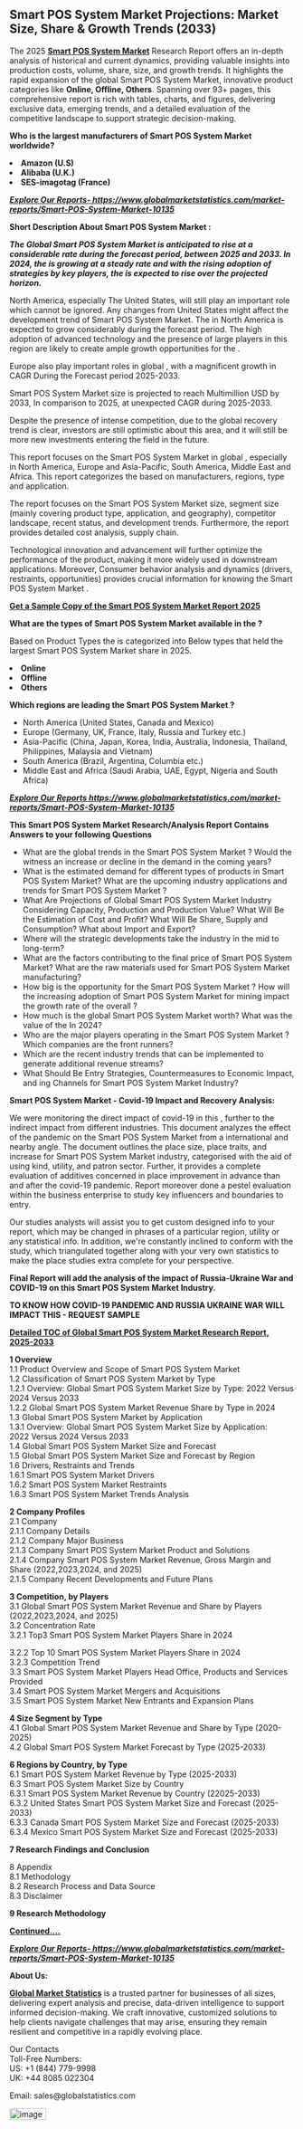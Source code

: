 <h2><strong>Smart POS System Market Projections: Market Size, Share & Growth Trends (2033)</strong></h2><p>The 2025 <strong><a href="https://www.globalmarketstatistics.com/market-reports/Smart-POS-System-Market-10135">Smart POS System Market</a></strong> Research Report offers an in-depth analysis of historical and current dynamics, providing valuable insights into production costs, volume, share, size, and growth trends. It highlights the rapid expansion of the global Smart POS System Market, innovative product categories like <strong>Online, Offline, Others</strong>. Spanning over 93+ pages, this comprehensive report is rich with tables, charts, and figures, delivering exclusive data, emerging trends, and a detailed evaluation of the competitive landscape to support strategic decision-making.</p><p><strong>Who is the largest manufacturers of Smart POS System Market worldwide?</strong></p><p><strong><li>Amazon (U.S)<li>Alibaba (U.K.)<li>SES-imagotag (France)</strong></p><p><strong><em><a href="https://www.globalmarketstatistics.com/market-reports/Smart-POS-System-Market-10135">Explore Our Reports-&nbsp;https://www.globalmarketstatistics.com/market-reports/Smart-POS-System-Market-10135</a></em></strong></p><p><strong>Short Description About Smart POS System Market :</strong></p><p><strong><em>The Global Smart POS System Market is anticipated to rise at a considerable rate during the forecast period, between 2025 and 2033. In 2024, the is growing at a steady rate and with the rising adoption of strategies by key players, the is expected to rise over the projected horizon.</em></strong></p><p>North America, especially The United States, will still play an important role which cannot be ignored. Any changes from United States might affect the development trend of Smart POS System Market. The in North America is expected to grow considerably during the forecast period. The high adoption of advanced technology and the presence of large players in this region are likely to create ample growth opportunities for the .</p><p>Europe also play important roles in global , with a magnificent growth in CAGR During the Forecast period 2025-2033.</p><p>Smart POS System Market size is projected to reach Multimillion USD by 2033, In comparison to 2025, at unexpected CAGR during 2025-2033.</p><p>Despite the presence of intense competition, due to the global recovery trend is clear, investors are still optimistic about this area, and it will still be more new investments entering the field in the future.</p><p>This report focuses on the Smart POS System Market in global , especially in North America, Europe and Asia-Pacific, South America, Middle East and Africa. This report categorizes the based on manufacturers, regions, type and application.</p><p>The report focuses on the Smart POS System Market size, segment size (mainly covering product type, application, and geography), competitor landscape, recent status, and development trends. Furthermore, the report provides detailed cost analysis, supply chain.</p><p>Technological innovation and advancement will further optimize the performance of the product, making it more widely used in downstream applications. Moreover, Consumer behavior analysis and dynamics (drivers, restraints, opportunities) provides crucial information for knowing the Smart POS System Market .</p><p><strong><a href="https://www.globalmarketstatistics.com/market-reports/Smart-POS-System-Market-10135">Get a Sample Copy of the Smart POS System Market Report 2025</a></strong></p><p><strong>What are the types of Smart POS System Market available in the ?</strong></p><p>Based on Product Types the is categorized into Below types that held the largest Smart POS System Market share in 2025.</p><p><strong><li>Online<li>Offline<li>Others</strong></p><p><strong>Which regions are leading the Smart POS System Market ?</strong></p><ul><li>North America (United States, Canada and Mexico)</li><li>Europe (Germany, UK, France, Italy, Russia and Turkey etc.)</li><li>Asia-Pacific (China, Japan, Korea, India, Australia, Indonesia, Thailand, Philippines, Malaysia and Vietnam)</li><li>South America (Brazil, Argentina, Columbia etc.)</li><li>Middle East and Africa (Saudi Arabia, UAE, Egypt, Nigeria and South Africa)</li></ul><p><strong><em><a href="https://www.globalmarketstatistics.com/market-reports/Smart-POS-System-Market-10135">Explore Our Reports https://www.globalmarketstatistics.com/market-reports/Smart-POS-System-Market-10135</a></em></strong></p><p><strong>This Smart POS System Market Research/Analysis Report Contains Answers to your following Questions</strong></p><ul><li>What are the global trends in the Smart POS System Market ? Would the witness an increase or decline in the demand in the coming years?</li><li>What is the estimated demand for different types of products in Smart POS System Market? What are the upcoming industry applications and trends for Smart POS System Market ?</li><li>What Are Projections of Global Smart POS System Market Industry Considering Capacity, Production and Production Value? What Will Be the Estimation of Cost and Profit? What Will Be Share, Supply and Consumption? What about Import and Export?</li><li>Where will the strategic developments take the industry in the mid to long-term?</li><li>What are the factors contributing to the final price of Smart POS System Market? What are the raw materials used for Smart POS System Market manufacturing?</li><li>How big is the opportunity for the Smart POS System Market ? How will the increasing adoption of Smart POS System Market for mining impact the growth rate of the overall ?</li><li>How much is the global Smart POS System Market worth? What was the value of the In 2024?</li><li>Who are the major players operating in the Smart POS System Market ? Which companies are the front runners?</li><li>Which are the recent industry trends that can be implemented to generate additional revenue streams?</li><li>What Should Be Entry Strategies, Countermeasures to Economic Impact, and ing Channels for Smart POS System Market Industry?</li></ul><p><strong>Smart POS System Market - Covid-19 Impact and Recovery Analysis:</strong></p><p>We were monitoring the direct impact of covid-19 in this , further to the indirect impact from different industries. This document analyzes the effect of the pandemic on the Smart POS System Market from a international and nearby angle. The document outlines the place size, place traits, and increase for Smart POS System Market industry, categorised with the aid of using kind, utility, and patron sector. Further, it provides a complete evaluation of additives concerned in place improvement in advance than and after the covid-19 pandemic. Report moreover done a pestel evaluation within the business enterprise to study key influencers and boundaries to entry.</p><p>Our studies analysts will assist you to get custom designed info to your report, which may be changed in phrases of a particular region, utility or any statistical info. In addition, we're constantly inclined to conform with the study, which triangulated together along with your very own statistics to make the place studies extra complete for your perspective.</p><p><strong>Final Report will add the analysis of the impact of Russia-Ukraine War and COVID-19 on this Smart POS System Market Industry.</strong></p><p><strong>TO KNOW HOW COVID-19 PANDEMIC AND RUSSIA UKRAINE WAR WILL IMPACT THIS - REQUEST SAMPLE</strong></p><p><strong><a href="https://www.globalmarketstatistics.com/market-reports/Smart-POS-System-Market-10135">Detailed TOC of Global Smart POS System Market Research Report, 2025-2033</a></strong></p><p><strong>1 Overview</strong><br /> 1.1 Product Overview and Scope of Smart POS System Market<br /> 1.2 Classification of Smart POS System Market by Type<br /> 1.2.1 Overview: Global Smart POS System Market Size by Type: 2022 Versus 2024 Versus 2033<br /> 1.2.2 Global Smart POS System Market Revenue Share by Type in 2024<br /> 1.3 Global Smart POS System Market by Application<br /> 1.3.1 Overview: Global Smart POS System Market Size by Application: 2022&nbsp;Versus 2024 Versus 2033<br /> 1.4 Global Smart POS System Market Size and Forecast<br /> 1.5 Global Smart POS System Market Size and Forecast by Region<br /> 1.6 Drivers, Restraints and Trends<br /> 1.6.1 Smart POS System Market Drivers<br /> 1.6.2 Smart POS System Market Restraints<br /> 1.6.3 Smart POS System Market Trends Analysis</p><p><strong>2 Company Profiles</strong><br /> 2.1 Company<br /> 2.1.1 Company Details<br /> 2.1.2 Company Major Business<br /> 2.1.3 Company Smart POS System Market Product and Solutions<br /> 2.1.4 Company Smart POS System Market Revenue, Gross Margin and Share (2022,2023,2024, and 2025)<br /> 2.1.5 Company Recent Developments and Future Plans</p><p><strong>3 Competition, by Players</strong><br /> 3.1 Global Smart POS System Market Revenue and Share by Players (2022,2023,2024, and 2025)<br /> 3.2 Concentration Rate<br /> 3.2.1 Top3 Smart POS System Market Players Share in 2024</p><p>3.2.2 Top 10 Smart POS System Market Players Share in 2024<br /> 3.2.3 Competition Trend<br /> 3.3 Smart POS System Market Players Head Office, Products and Services Provided<br /> 3.4 Smart POS System Market Mergers and Acquisitions<br /> 3.5 Smart POS System Market New Entrants and Expansion Plans</p><p><strong>4 Size Segment by Type</strong><br /> 4.1 Global Smart POS System Market Revenue and Share by Type (2020-2025)<br /> 4.2 Global Smart POS System Market Forecast by Type (2025-2033)</p><p><strong>6 Regions by Country, by Type</strong><br /> 6.1 Smart POS System Market Revenue by Type (2025-2033)<br /> 6.3 Smart POS System Market Size by Country<br /> 6.3.1 Smart POS System Market Revenue by Country (22025-2033)<br /> 6.3.2 United States Smart POS System Market Size and Forecast (2025-2033)<br /> 6.3.3 Canada Smart POS System Market Size and Forecast (2025-2033)<br /> 6.3.4 Mexico Smart POS System Market Size and Forecast (2025-2033)</p><p><strong>7 Research Findings and Conclusion</strong></p><p>8 Appendix<br /> 8.1 Methodology<br /> 8.2 Research Process and Data Source<br /> 8.3 Disclaimer</p><p><strong>9 Research Methodology</strong></p><p><strong><a href="https://www.globalmarketstatistics.com/market-reports/Smart-POS-System-Market-10135">Continued&hellip;.</a></strong></p><p><strong><em><a href="https://www.globalmarketstatistics.com/market-reports/Smart-POS-System-Market-10135">Explore Our Reports-&nbsp;https://www.globalmarketstatistics.com/market-reports/Smart-POS-System-Market-10135</a></em></strong></p><p><strong>About Us:</strong></p><p><strong><a href="https://www.globalmarketstatistics.com/">Global Market Statistics</a></strong> is a trusted partner for businesses of all sizes, delivering expert analysis and precise, data-driven intelligence to support informed decision-making. We craft innovative, customized solutions to help clients navigate challenges that may arise, ensuring they remain resilient and competitive in a rapidly evolving place.</p><p>Our Contacts<br /> Toll-Free Numbers:<br /> US: +1 (844) 779-9998<br /> UK: +44 8085 022304</p><p>Email: sales@globalstatistics.com</p>
<img width="65" height="21" alt="image" src="https://github.com/user-attachments/assets/58cfb71f-88a6-4e21-a9da-3178e64dd2e0" />
